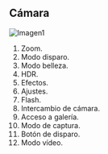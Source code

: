 ## Cámara

![Imagen1](http://static.energysistem.com/images/manuals/42259/543d032e9ad0a.jpg)


1. Zoom.
2. Modo disparo.
3. Modo belleza.
4. HDR.
5. Efectos.
6. Ajustes.
7. Flash.
8. Intercambio de cámara.
9. Acceso a galería.
10. Modo de captura.
11. Botón de disparo.
12. Modo vídeo.
